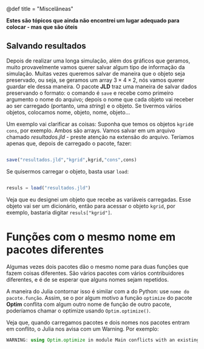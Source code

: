 @def title = "Miscelâneas"

**Estes são tópicos que ainda não encontrei um lugar adequado para colocar - mas que são úteis**

## Salvando resultados

Depois de realizar uma longa simulação, além dos gráficos que geramos, muito provavelmente vamos querer salvar algum tipo de informação da simulação. Muitas vezes queremos salvar de maneira que o objeto seja preservado, ou seja, se geramos um array $3 \times 4 \times 2$, nós vamos querer guardar ele dessa maneira. O pacote **JLD** traz uma maneira de salvar dados preservando o formato: o comando é `save` e recebe como primeiro argumento o nome do arquivo; depois o nome que cada objeto vai receber ao ser carregado (portanto, uma _string_) e o objeto. Se tivermos vários objetos, colocamos nome, objeto, nome, objeto...

Um exemplo vai clarificar as coisas: Suponha que temos os objetos `kgrid`e `cons`, por exemplo. Ambos são arrays. Vamos salvar em um arquivo chamado _resultados.jld_ - preste atenção na extensão do arquivo. Teríamos apenas que, depois de carregado o pacote, fazer:

```julia

save("resultados.jld","kgrid",kgrid,"cons",cons)

```

Se quisermos carregar o objeto, basta usar `load`:

```julia

resuls = load("resultados.jld")

```

Veja que eu designei um objeto que recebe as variáveis carregadas. Esse objeto vai ser um dicionário, então para acessar o objeto `kgrid`, por exemplo, bastaria digitar `resuls["kgrid"]`.

# Funções com o mesmo nome em pacotes diferentes

Algumas vezes dois pacotes dão o mesmo nome para duas funções que fazem coisas diferentes. São vários pacotes com vários contribuidores diferentes, e é de se esperar que alguns nomes sejam repetidos.

A maneira do Julia contornar isso é similar com a do Python: use `nome do pacote.função`. Assim, se o por algum motivo a função `optimize` do pacote **Optim** conflita com algum outro nome de função de outro pacote, poderíamos chamar o optimize usando `Optim.optimize()`.

Veja que, quando carregamos pacotes e dois nomes nos pacotes entram em conflito, o Julia nos avisa com um Warning. Por exemplo:

```julia
WARNING: using Optim.optimize in module Main conflicts with an existing identifier.
```
